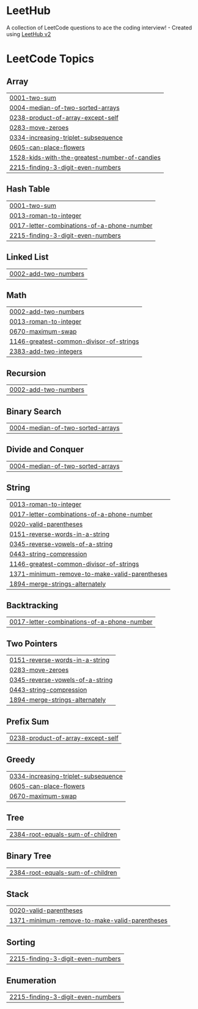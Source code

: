# LeetHub
A collection of LeetCode questions to ace the coding interview! - Created using [LeetHub v2](https://github.com/arunbhardwaj/LeetHub-2.0)

<!---LeetCode Topics Start-->
# LeetCode Topics
## Array
|  |
| ------- |
| [0001-two-sum](https://github.com/cristianccd/LeetHub/tree/master/0001-two-sum) |
| [0004-median-of-two-sorted-arrays](https://github.com/cristianccd/LeetHub/tree/master/0004-median-of-two-sorted-arrays) |
| [0238-product-of-array-except-self](https://github.com/cristianccd/LeetHub/tree/master/0238-product-of-array-except-self) |
| [0283-move-zeroes](https://github.com/cristianccd/LeetHub/tree/master/0283-move-zeroes) |
| [0334-increasing-triplet-subsequence](https://github.com/cristianccd/LeetHub/tree/master/0334-increasing-triplet-subsequence) |
| [0605-can-place-flowers](https://github.com/cristianccd/LeetHub/tree/master/0605-can-place-flowers) |
| [1528-kids-with-the-greatest-number-of-candies](https://github.com/cristianccd/LeetHub/tree/master/1528-kids-with-the-greatest-number-of-candies) |
| [2215-finding-3-digit-even-numbers](https://github.com/cristianccd/LeetHub/tree/master/2215-finding-3-digit-even-numbers) |
## Hash Table
|  |
| ------- |
| [0001-two-sum](https://github.com/cristianccd/LeetHub/tree/master/0001-two-sum) |
| [0013-roman-to-integer](https://github.com/cristianccd/LeetHub/tree/master/0013-roman-to-integer) |
| [0017-letter-combinations-of-a-phone-number](https://github.com/cristianccd/LeetHub/tree/master/0017-letter-combinations-of-a-phone-number) |
| [2215-finding-3-digit-even-numbers](https://github.com/cristianccd/LeetHub/tree/master/2215-finding-3-digit-even-numbers) |
## Linked List
|  |
| ------- |
| [0002-add-two-numbers](https://github.com/cristianccd/LeetHub/tree/master/0002-add-two-numbers) |
## Math
|  |
| ------- |
| [0002-add-two-numbers](https://github.com/cristianccd/LeetHub/tree/master/0002-add-two-numbers) |
| [0013-roman-to-integer](https://github.com/cristianccd/LeetHub/tree/master/0013-roman-to-integer) |
| [0670-maximum-swap](https://github.com/cristianccd/LeetHub/tree/master/0670-maximum-swap) |
| [1146-greatest-common-divisor-of-strings](https://github.com/cristianccd/LeetHub/tree/master/1146-greatest-common-divisor-of-strings) |
| [2383-add-two-integers](https://github.com/cristianccd/LeetHub/tree/master/2383-add-two-integers) |
## Recursion
|  |
| ------- |
| [0002-add-two-numbers](https://github.com/cristianccd/LeetHub/tree/master/0002-add-two-numbers) |
## Binary Search
|  |
| ------- |
| [0004-median-of-two-sorted-arrays](https://github.com/cristianccd/LeetHub/tree/master/0004-median-of-two-sorted-arrays) |
## Divide and Conquer
|  |
| ------- |
| [0004-median-of-two-sorted-arrays](https://github.com/cristianccd/LeetHub/tree/master/0004-median-of-two-sorted-arrays) |
## String
|  |
| ------- |
| [0013-roman-to-integer](https://github.com/cristianccd/LeetHub/tree/master/0013-roman-to-integer) |
| [0017-letter-combinations-of-a-phone-number](https://github.com/cristianccd/LeetHub/tree/master/0017-letter-combinations-of-a-phone-number) |
| [0020-valid-parentheses](https://github.com/cristianccd/LeetHub/tree/master/0020-valid-parentheses) |
| [0151-reverse-words-in-a-string](https://github.com/cristianccd/LeetHub/tree/master/0151-reverse-words-in-a-string) |
| [0345-reverse-vowels-of-a-string](https://github.com/cristianccd/LeetHub/tree/master/0345-reverse-vowels-of-a-string) |
| [0443-string-compression](https://github.com/cristianccd/LeetHub/tree/master/0443-string-compression) |
| [1146-greatest-common-divisor-of-strings](https://github.com/cristianccd/LeetHub/tree/master/1146-greatest-common-divisor-of-strings) |
| [1371-minimum-remove-to-make-valid-parentheses](https://github.com/cristianccd/LeetHub/tree/master/1371-minimum-remove-to-make-valid-parentheses) |
| [1894-merge-strings-alternately](https://github.com/cristianccd/LeetHub/tree/master/1894-merge-strings-alternately) |
## Backtracking
|  |
| ------- |
| [0017-letter-combinations-of-a-phone-number](https://github.com/cristianccd/LeetHub/tree/master/0017-letter-combinations-of-a-phone-number) |
## Two Pointers
|  |
| ------- |
| [0151-reverse-words-in-a-string](https://github.com/cristianccd/LeetHub/tree/master/0151-reverse-words-in-a-string) |
| [0283-move-zeroes](https://github.com/cristianccd/LeetHub/tree/master/0283-move-zeroes) |
| [0345-reverse-vowels-of-a-string](https://github.com/cristianccd/LeetHub/tree/master/0345-reverse-vowels-of-a-string) |
| [0443-string-compression](https://github.com/cristianccd/LeetHub/tree/master/0443-string-compression) |
| [1894-merge-strings-alternately](https://github.com/cristianccd/LeetHub/tree/master/1894-merge-strings-alternately) |
## Prefix Sum
|  |
| ------- |
| [0238-product-of-array-except-self](https://github.com/cristianccd/LeetHub/tree/master/0238-product-of-array-except-self) |
## Greedy
|  |
| ------- |
| [0334-increasing-triplet-subsequence](https://github.com/cristianccd/LeetHub/tree/master/0334-increasing-triplet-subsequence) |
| [0605-can-place-flowers](https://github.com/cristianccd/LeetHub/tree/master/0605-can-place-flowers) |
| [0670-maximum-swap](https://github.com/cristianccd/LeetHub/tree/master/0670-maximum-swap) |
## Tree
|  |
| ------- |
| [2384-root-equals-sum-of-children](https://github.com/cristianccd/LeetHub/tree/master/2384-root-equals-sum-of-children) |
## Binary Tree
|  |
| ------- |
| [2384-root-equals-sum-of-children](https://github.com/cristianccd/LeetHub/tree/master/2384-root-equals-sum-of-children) |
## Stack
|  |
| ------- |
| [0020-valid-parentheses](https://github.com/cristianccd/LeetHub/tree/master/0020-valid-parentheses) |
| [1371-minimum-remove-to-make-valid-parentheses](https://github.com/cristianccd/LeetHub/tree/master/1371-minimum-remove-to-make-valid-parentheses) |
## Sorting
|  |
| ------- |
| [2215-finding-3-digit-even-numbers](https://github.com/cristianccd/LeetHub/tree/master/2215-finding-3-digit-even-numbers) |
## Enumeration
|  |
| ------- |
| [2215-finding-3-digit-even-numbers](https://github.com/cristianccd/LeetHub/tree/master/2215-finding-3-digit-even-numbers) |
<!---LeetCode Topics End-->